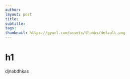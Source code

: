 ```yaml
---
author: 
layout: post
title:
subtitle:
tags: 
thumbnail: https://gyanl.com/assets/thumbs/default.png
---
```




# h1 
djnabdhkas